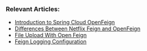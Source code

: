 ### Relevant Articles:

- [Introduction to Spring Cloud OpenFeign](https://www.surya.com/spring-cloud-openfeign)
- [Differences Between Netflix Feign and OpenFeign](https://www.surya.com/netflix-feign-vs-openfeign)
- [File Upload With Open Feign](https://www.surya.com/java-feign-file-upload)
- [Feign Logging Configuration](https://www.surya.com/java-feign-logging)
